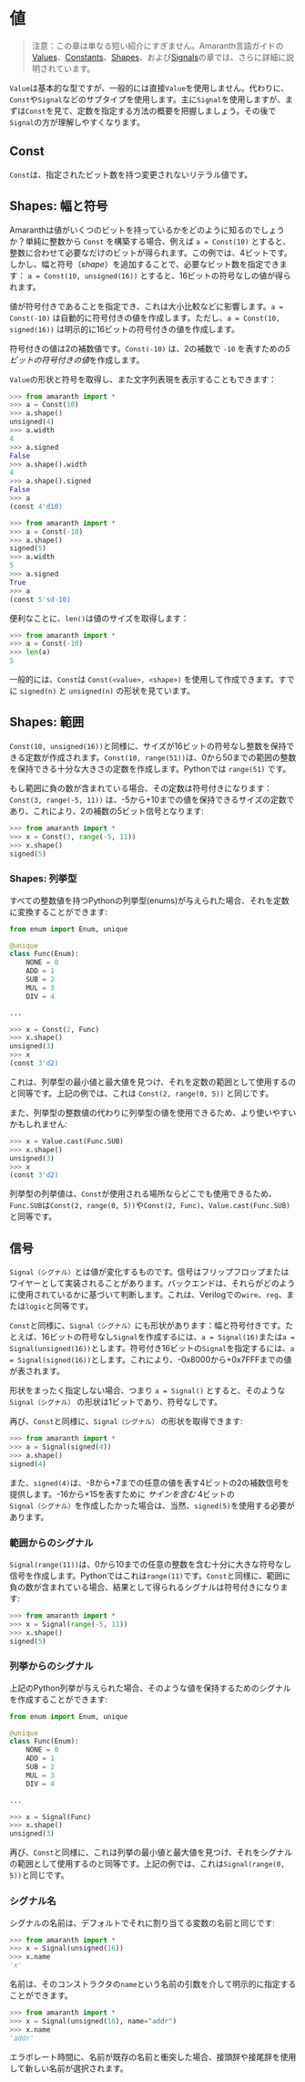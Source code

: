 # 値

> 注意：この章は単なる短い紹介にすぎません。Amaranth言語ガイドの[Values](https://amaranth-lang.org/docs/amaranth/latest/lang.html#values)、[Constants](https://amaranth-lang.org/docs/amaranth/latest/lang.html#constants)、[Shapes](https://amaranth-lang.org/docs/amaranth/latest/lang.html#shapes)、および[Signals](https://amaranth-lang.org/docs/amaranth/latest/lang.html#signals)の章では、さらに詳細に説明されています。

`Value`は基本的な型ですが、一般的には直接`Value`を使用しません。代わりに、`Const`や`Signal`などのサブタイプを使用します。主に`Signal`を使用しますが、まずは`Const`を見て、定数を指定する方法の概要を把握しましょう。その後で`Signal`の方が理解しやすくなります。

## Const

`Const`は、指定されたビット数を持つ変更されないリテラル値です。

## Shapes: 幅と符号

Amaranthは値がいくつのビットを持っているかをどのように知るのでしょうか？単純に整数から `Const` を構築する場合、例えば `a = Const(10)` とすると、整数に合わせて必要なだけのビットが得られます。この例では、4ビットです。しかし、幅と符号（*shape*）を追加することで、必要なビット数を指定できます： `a = Const(10, unsigned(16))` とすると、16ビットの符号なしの値が得られます。

値が符号付きであることを指定でき、これは大小比較などに影響します。`a = Const(-10)` は自動的に符号付きの値を作成します。ただし、`a = Const(10, signed(16))` は明示的に16ビットの符号付きの値を作成します。

符号付きの値は2の補数値です。`Const(-10)` は、2の補数で `-10` を表すための*5ビットの符号付きの値*を作成します。

`Value`の形状と符号を取得し、また文字列表現を表示することもできます：

```python
>>> from amaranth import *
>>> a = Const(10)
>>> a.shape()
unsigned(4)
>>> a.width
4
>>> a.signed
False
>>> a.shape().width
4
>>> a.shape().signed
False
>>> a
(const 4'd10)
```

```python
>>> from amaranth import *
>>> a = Const(-10)
>>> a.shape()
signed(5)
>>> a.width
5
>>> a.signed
True
>>> a
(const 5'sd-10)
```

便利なことに、`len()`は値のサイズを取得します：

```python
>>> from amaranth import *
>>> a = Const(-10)
>>> len(a)
5
```

一般的には、`Const`は `Const(<value>, <shape>)` を使用して作成できます。すでに `signed(n)` と `unsigned(n)` の形状を見ています。

## Shapes: 範囲

`Const(10, unsigned(16))`と同様に、サイズが16ビットの符号なし整数を保持できる定数が作成されます。`Const(10, range(51))`は、0から50までの範囲の整数を保持できる十分な大きさの定数を作成します。Pythonでは `range(51)` です。

もし範囲に負の数が含まれている場合、その定数は符号付きになります： `Const(3, range(-5, 11))` は、-5から+10までの値を保持できるサイズの定数であり、これにより、2の補数の5ビット信号となります:

```python
>>> from amaranth import *
>>> x = Const(3, range(-5, 11))
>>> x.shape()
signed(5)
```
### Shapes: 列挙型

すべての整数値を持つPythonの列挙型(enums)が与えられた場合、それを定数に変換することができます:

```python
from enum import Enum, unique

@unique
class Func(Enum):
    NONE = 0
    ADD = 1
    SUB = 2
    MUL = 3
    DIV = 4

...

>>> x = Const(2, Func)
>>> x.shape()
unsigned(3)
>>> x
(const 3'd2)
```

これは、列挙型の最小値と最大値を見つけ、それを定数の範囲として使用するのと同等です。上記の例では、これは `Const(2, range(0, 5))` と同じです。

また、列挙型の整数値の代わりに列挙型の値を使用できるため、より使いやすいかもしれません:

```python
>>> x = Value.cast(Func.SUB)
>>> x.shape()
unsigned(3)
>>> x
(const 3'd2)
```
列挙型の列挙値は、`Const`が使用される場所ならどこでも使用できるため、`Func.SUB`は`Const(2, range(0, 5))`や`Const(2, Func)`、`Value.cast(Func.SUB)`と同等です。

## 信号

`Signal（シグナル）`とは値が変化するものです。信号はフリップフロップまたはワイヤーとして実装されることがあります。バックエンドは、それらがどのように使用されているかに基づいて判断します。これは、Verilogでの`wire`、`reg`、または`logic`と同等です。

`Const`と同様に、`Signal（シグナル）`にも形状があります：幅と符号付きです。たとえば、16ビットの符号なし`Signal`を作成するには、`a = Signal(16)`または`a = Signal(unsigned(16))`とします。符号付き16ビットの`Signal`を指定するには、`a = Signal(signed(16))`とします。これにより、-0x8000から+0x7FFFまでの値が表されます。

形状をまったく指定しない場合、つまり `a = Signal()` とすると、そのような `Signal（シグナル）` の形状は1ビットであり、符号なしです。

再び、`Const`と同様に、`Signal（シグナル）` の形状を取得できます:

```python
>>> from amaranth import *
>>> a = Signal(signed(4))
>>> a.shape()
signed(4)
```
また、`signed(4)`は、-8から+7までの任意の値を表す4ビットの2の補数信号を提供します。-16から+15を表すために *サインを含む* 4ビットの`Signal（シグナル）`を作成したかった場合は、当然、`signed(5)`を使用する必要があります。

### 範囲からのシグナル

`Signal(range(11))`は、0から10までの任意の整数を含む十分に大きな符号なし信号を作成します。Pythonではこれは`range(11)`です。`Const`と同様に、範囲に負の数が含まれている場合、結果として得られるシグナルは符号付きになります:

```python
>>> from amaranth import *
>>> x = Signal(range(-5, 11))
>>> x.shape()
signed(5)
```

### 列挙からのシグナル

上記のPython列挙が与えられた場合、そのような値を保持するためのシグナルを作成することができます:

```python
from enum import Enum, unique

@unique
class Func(Enum):
    NONE = 0
    ADD = 1
    SUB = 2
    MUL = 3
    DIV = 4

...

>>> x = Signal(Func)
>>> x.shape()
unsigned(3)
```

再び、`Const`と同様に、これは列挙の最小値と最大値を見つけ、それをシグナルの範囲として使用するのと同等です。上記の例では、これは`Signal(range(0, 5))`と同じです。

### シグナル名

シグナルの名前は、デフォルトでそれに割り当てる変数の名前と同じです:

```python
>>> from amaranth import *
>>> x = Signal(unsigned(16))
>>> x.name
'x'
```

名前は、そのコンストラクタの`name`という名前の引数を介して明示的に指定することができます。

```python
>>> from amaranth import *
>>> x = Signal(unsigned(16), name="addr")
>>> x.name
'addr'
```

エラボレート時間に、名前が既存の名前と衝突した場合、接頭辞や接尾辞を使用して新しい名前が選択されます。